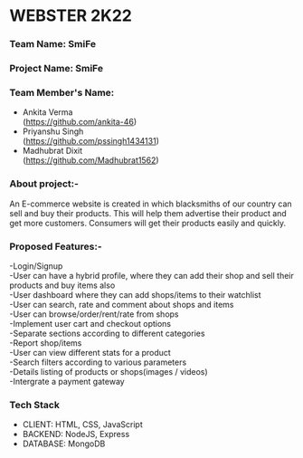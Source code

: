 # WEBSTER 2K22
### Team Name: SmiFe

### Project Name: SmiFe

### Team Member's Name:

- Ankita Verma\
(https://github.com/ankita-46)
- Priyanshu Singh\
(https://github.com/pssingh1434131)
- Madhubrat Dixit\
(https://github.com/Madhubrat1562)

### About project:-
An E-commerce website is created in which blacksmiths of our country can sell and buy their products. This will help them advertise their product and get more customers. Consumers will get their products easily and quickly. 

### Proposed Features:-

-Login/Signup \
-User can have a hybrid profile, where they can add their shop and sell their products and buy items also\
-User dashboard where they can add shops/items to their watchlist\
-User can search, rate and comment about shops and items\
-User can browse/order/rent/rate from shops\
-Implement user cart and checkout options\
-Separate sections according to different categories\
-Report shop/items\
-User can view different stats for a product\
-Search filters according to various parameters\
-Details listing of products or shops(images / videos)\
-Intergrate a payment gateway

### Tech Stack
* CLIENT:  HTML, CSS, JavaScript
* BACKEND:  NodeJS, Express
* DATABASE:  MongoDB
